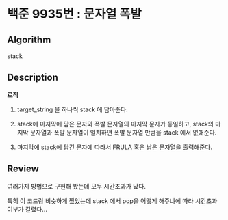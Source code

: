 # 백준 9935번 : 문자열 폭발

## Algorithm

stack

## Description
**로직**
1. target_string 을 하나씩 stack 에 담아준다.

2. stack에 마지막에 담은 문자와 폭발 문자열의 마지막 문자가 동일하고, stack의 마지막 문자열과 폭발 문자열이 일치하면 폭발 문자열 만큼을 stack 에서 없애준다.

3. 마지막에 stack에 담긴 문자에 따라서 FRULA 혹은 남은 문자열을 출력해준다.
  
## Review

여러가지 방법으로 구현해 봤는데 모두 시간초과가 났다.

특히 이 코드랑 비슷하게 짰었는데 stack 에서 pop을 어떻게 해주냐에 따라 시간초과 여부가 갈렸다...

